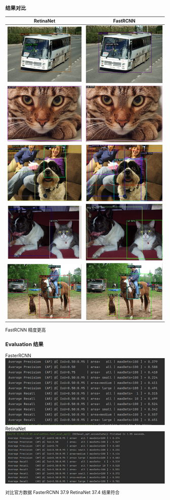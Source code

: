 <!--
 * @Author: Liu Weilong
 * @Date: 2021-06-15 21:12:19
 * @LastEditors: Liu Weilong
 * @LastEditTime: 2021-06-16 21:53:57
 * @Description: 
-->
### 结果对比
RetinaNet|FastRCNN
----|-----
![](./pic/3.png)|![](./pic/8.png)
![](./pic/4.png)|![](./pic/9.png)
![](./pic/5.png)|![](./pic/10.png)
![](./pic/6.png)|![](./pic/11.png)
![](./pic/7.png)|![](./pic/12.png)

FastRCNN 精度更高

### Evaluation 结果
FasterRCNN
![](./pic/faster%20r1.png) 
RetinaNet
![](./pic/retinaNet%20r1.png)

对比官方数据 FasterRCNN 37.9 RetinaNet 37.4 
结果符合